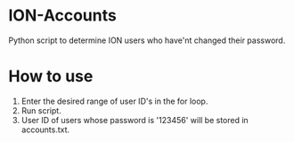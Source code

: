 # ION-Accounts
Python script to determine ION users who have'nt changed their password. </br>
# How to use
1. Enter the desired range of user ID's in the for loop. </br>
2. Run script. </br>
3. User ID of users whose password is '123456' will be stored in accounts.txt. 
